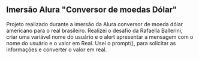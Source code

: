 ## Imersão Alura "Conversor de moedas Dólar"

Projeto realizado durante a imersão da Alura conversor de moeda dólar  americano para o  real brasileiro. Realizei o desafio da 
Rafaella Ballerini, criar uma variável  nome  do usuário e o alert apresentar a mensagem com o nome do usuário e o valor em Real.
Usei o prompt(), para solicitar as informações e converter o valor em real.
